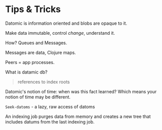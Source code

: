 Tips & Tricks
=============

Datomic is information oriented and blobs are opaque to it.

Make data immutable, control *change*, understand it.

How? Queues and Messages.

Messages are data, Clojure maps.

Peers = app processes.

What is datamic db?
> references to index roots

Datomic's notion of time: when was this fact learned? Which means your notion of
time may be different.

`Seek-datoms` - a lazy, raw access of datoms

An indexing job purges data from memory and creates a new tree that includes
datums from the last indexing job.

